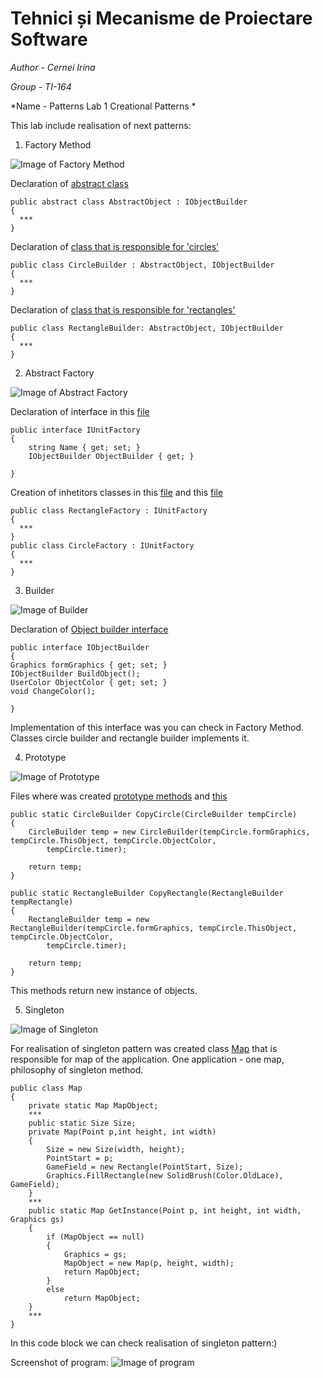 # Tehnici și Mecanisme de Proiectare Software

*Author - Cernei Irina*

*Group - TI-164*

*Name - Patterns Lab 1 Creational Patterns *

This lab include realisation of next patterns: 
1. Factory Method 

![Image of Factory Method](https://refactoring.guru/images/patterns/cards/factory-method-mini-2x.png)

Declaration of [abstract class](https://github.com/vovaroman/PatternsLab1/blob/master/patternLab/Factory/AbstractObject.cs)
```
public abstract class AbstractObject : IObjectBuilder
{
  ***
}
```

Declaration of [class that is responsible for 'circles'](https://github.com/vovaroman/PatternsLab1/blob/master/patternLab/Factory/Circle/CircleBuilder.cs)
```
public class CircleBuilder : AbstractObject, IObjectBuilder
{
  ***
}
```
Declaration of [class that is responsible for 'rectangles'](https://github.com/vovaroman/PatternsLab1/blob/master/patternLab/Factory/Rectangle/RectangleBuilder.cs)

```
public class RectangleBuilder: AbstractObject, IObjectBuilder
{
  ***
}
```

2. Abstract Factory

![Image of Abstract Factory](https://refactoring.guru/images/patterns/cards/abstract-factory-mini-2x.png)

Declaration of interface in this [file](https://github.com/vovaroman/PatternsLab1/blob/master/patternLab/Factory/IUnitFactory.cs)
```
public interface IUnitFactory
{
    string Name { get; set; }
    IObjectBuilder ObjectBuilder { get; }       

}
```

Creation of inhetitors classes in this [file](https://github.com/vovaroman/PatternsLab1/blob/master/patternLab/Factory/CircleFactory.cs) and this [file](https://github.com/vovaroman/PatternsLab1/blob/master/patternLab/Factory/RectangleFactory.cs)

```
public class RectangleFactory : IUnitFactory
{
  ***
}
public class CircleFactory : IUnitFactory
{
  ***
}
```


3. Builder

![Image of Builder](https://refactoring.guru/images/patterns/cards/factory-method-mini-2x.png)

Declaration of [Object builder interface](https://github.com/vovaroman/PatternsLab1/blob/master/patternLab/Factory/IObjectBuilder.cs)
```
public interface IObjectBuilder
{       
Graphics formGraphics { get; set; }
IObjectBuilder BuildObject();
UserColor ObjectColor { get; set; }
void ChangeColor();

}
```

Implementation of this interface was you can check in Factory Method.
Classes circle builder and rectangle builder implements it.

4. Prototype

![Image of Prototype](https://refactoring.guru/images/patterns/cards/factory-method-mini-2x.png)

Files where was created [prototype methods](https://github.com/vovaroman/PatternsLab1/blob/master/patternLab/Factory/Circle/CircleBuilder.cs)
and [this](https://github.com/vovaroman/PatternsLab1/blob/master/patternLab/Factory/Rectangle/RectangleBuilder.cs)

```
public static CircleBuilder CopyCircle(CircleBuilder tempCircle)
{
    CircleBuilder temp = new CircleBuilder(tempCircle.formGraphics, tempCircle.ThisObject, tempCircle.ObjectColor,
        tempCircle.timer);

    return temp;
}

public static RectangleBuilder CopyRectangle(RectangleBuilder tempRectangle)
{
    RectangleBuilder temp = new RectangleBuilder(tempCircle.formGraphics, tempCircle.ThisObject, tempCircle.ObjectColor,
        tempCircle.timer);

    return temp;
}
```
This methods return new instance of objects.


5. Singleton 

![Image of Singleton](https://refactoring.guru/images/patterns/cards/factory-method-mini-2x.png)

For realisation of singleton pattern was created class [Map](https://github.com/vovaroman/PatternsLab1/blob/master/patternLab/Map/Map.cs) that is responsible for map of the application.
One application - one map, philosophy of singleton method.


```
public class Map
{
    private static Map MapObject;
    ***
    public static Size Size;
    private Map(Point p,int height, int width)
    {
        Size = new Size(width, height);
        PointStart = p;
        GameField = new Rectangle(PointStart, Size);
        Graphics.FillRectangle(new SolidBrush(Color.OldLace), GameField);
    }
    ***
    public static Map GetInstance(Point p, int height, int width, Graphics gs)
    {
        if (MapObject == null)
        {
            Graphics = gs;
            MapObject = new Map(p, height, width);
            return MapObject;
        }
        else
            return MapObject;
    }
    ***
}
```

In this code block we can check realisation of singleton pattern:)

Screenshot of program:
![Image of program](https://pp.userapi.com/c847019/v847019010/19db33/oYqPlVIcRBk.jpg)
